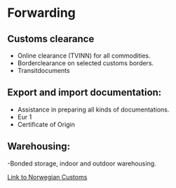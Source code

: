 # Forwarding

## Customs clearance

- Online clearance (TVINN) for all commodities.
- Borderclearance on selected customs borders.
- Transitdocuments

## Export and import documentation:

- Assistance in preparing all kinds of documentations.
- Eur 1
- Certificate of Origin

## Warehousing:

-Bonded storage, indoor and outdoor warehousing.

[Link to Norwegian Customs](http://toll.no/default.aspx?id=3&epslanguage=en)
